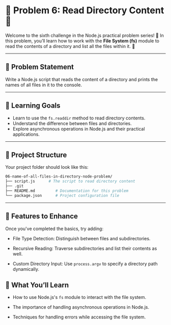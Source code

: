 # 🌟 Problem 6: Read Directory Content 🌟

Welcome to the sixth challenge in the Node.js practical problem series! 🚀 In this problem, you’ll learn how to work with the **File System (fs)** module to read the contents of a directory and list all the files within it. 📂

---

## 📝 Problem Statement

Write a Node.js script that reads the content of a directory and prints the names of all files in it to the console.

---

## 🎯 Learning Goals

- Learn to use the `fs.readdir` method to read directory contents.
- Understand the difference between files and directories.
- Explore asynchronous operations in Node.js and their practical applications.

---

## 📂 Project Structure

Your project folder should look like this:

```bash
06-name-of-all-files-in-directory-node-problem/
├── script.js      # The script to read directory content
├── .git
├── README.md         # Documentation for this problem
└── package.json      # Project configuration file
```

---

## 🌟 Features to Enhance

Once you've completed the basics, try adding:

- File Type Detection: Distinguish between files and subdirectories.

- Recursive Reading: Traverse subdirectories and list their contents as well.

- Custom Directory Input: Use `process.argv` to specify a directory path dynamically.

## 🧠 What You’ll Learn

- How to use Node.js's `fs` module to interact with the file system.

- The importance of handling asynchronous operations in Node.js.

- Techniques for handling errors while accessing the file system.
